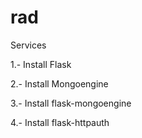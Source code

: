 rad
===

Services

1.- Install Flask

2.- Install Mongoengine

3.- Install flask-mongoengine

4.- Install flask-httpauth